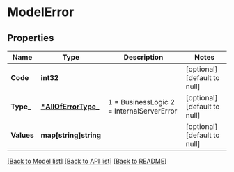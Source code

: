 # ModelError

## Properties
Name | Type | Description | Notes
------------ | ------------- | ------------- | -------------
**Code** | **int32** |  | [optional] [default to null]
**Type_** | [***AllOfErrorType_**](AllOfErrorType_.md) |   1 &#x3D; BusinessLogic  2 &#x3D; InternalServerError | [optional] [default to null]
**Values** | **map[string]string** |  | [optional] [default to null]

[[Back to Model list]](../README.md#documentation-for-models) [[Back to API list]](../README.md#documentation-for-api-endpoints) [[Back to README]](../README.md)

